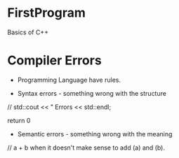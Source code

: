 # FirstProgram
 Basics of C++
 
# Compiler Errors

* Programming Language have rules.

* Syntax errors - something wrong with the structure

// std::cout << " Errors << std::endl;

return 0

* Semantic errors - something wrong with the meaning

// a + b    when it doesn't make sense to add (a) and (b).
